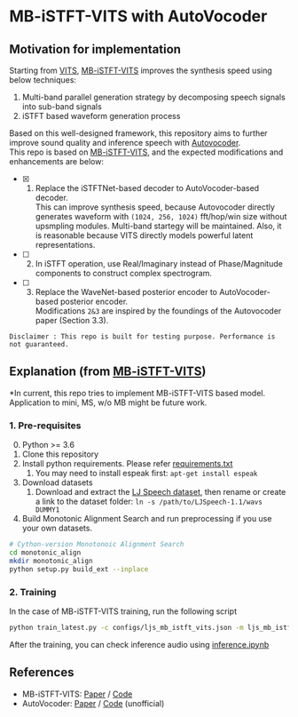 # MB-iSTFT-VITS with AutoVocoder

## Motivation for implementation
Starting from [VITS](https://arxiv.org/abs/2106.06103), [MB-iSTFT-VITS](https://arxiv.org/abs/2210.15975) improves the synthesis speed using below techniques:
1. Multi-band parallel generation strategy by decomposing speech signals into sub-band signals
2. iSTFT based waveform generation process<br>

Based on this well-designed framework, this repository aims to further improve sound quality and inference speech with [Autovocoder](https://github.com/hcy71o/AutoVocoder).<br> This repo is based on [MB-iSTFT-VITS](https://github.com/MasayaKawamura/MB-iSTFT-VITS), and the expected modifications and enhancements are below:
- [x] 1. Replace the iSTFTNet-based decoder to AutoVocoder-based decoder. <br>This can improve synthesis speed, because Autovocoder directly generates waveform with `(1024, 256, 1024)` fft/hop/win size without upsmpling modules. Multi-band startegy will be maintained. Also, it is reasonable because VITS directly models powerful latent representations. 
- [ ] 2. In iSTFT operation, use Real/Imaginary instead of Phase/Magnitude components to construct complex spectrogram.
- [ ] 3. Replace the WaveNet-based posterior encoder to AutoVocoder-based posterior encoder.<br>
Modifications `2&3` are inspired by the foundings of the Autovocoder paper (Section 3.3).

`Disclaimer : This repo is built for testing purpose. Performance is not guaranteed.`

## Explanation (from [MB-iSTFT-VITS](https://github.com/MasayaKawamura/MB-iSTFT-VITS))
*In current, this repo tries to implement MB-iSTFT-VITS based model. Application to mini, MS, w/o MB might be future work.
### 1. Pre-requisites

0. Python >= 3.6
0. Clone this repository
0. Install python requirements. Please refer [requirements.txt](requirements.txt)
    1. You may need to install espeak first: `apt-get install espeak`
0. Download datasets
    1. Download and extract the [LJ Speech dataset](https://keithito.com/LJ-Speech-Dataset/), then rename or create a link to the dataset folder: `ln -s /path/to/LJSpeech-1.1/wavs DUMMY1`
0. Build Monotonic Alignment Search and run preprocessing if you use your own datasets.
```sh
# Cython-version Monotonoic Alignment Search
cd monotonic_align
mkdir monotonic_align
python setup.py build_ext --inplace
```

### 2. Training
In the case of MB-iSTFT-VITS training, run the following script
```sh
python train_latest.py -c configs/ljs_mb_istft_vits.json -m ljs_mb_istft_vits

```

After the training, you can check inference audio using [inference.ipynb](inference.ipynb)

## References
- MB-iSTFT-VITS: [Paper](https://arxiv.org/abs/2210.15975) / [Code](https://github.com/MasayaKawamura/MB-iSTFT-VITS)
- AutoVocoder: [Paper](https://arxiv.org/abs/2211.06989) / [Code](https://github.com/hcy71o/AutoVocoder) (unofficial)